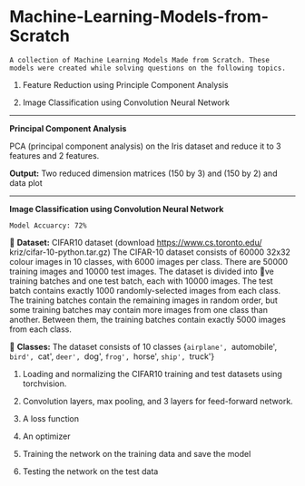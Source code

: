 # Machine-Learning-Models-from-Scratch

```A collection of Machine Learning Models Made from Scratch. These models were created while solving questions on the following topics.```


1. Feature Reduction using Principle Component Analysis

2. Image Classification using Convolution Neural Network
------------------------------------------------------------------------------------------------------

**Principal Component Analysis**


PCA (principal component analysis) on the Iris dataset and reduce it to 3 features and 2
features.

**Output:** Two reduced dimension matrices (150 by 3) and (150 by 2) and data plot

--------------------------------------------------------------------------------------------------------

**Image Classification using Convolution Neural Network**

  ```Model Accuarcy: 72%```


 **Dataset:** CIFAR10 dataset
(download https://www.cs.toronto.edu/ kriz/cifar-10-python.tar.gz)
The CIFAR-10 dataset consists of 60000 32x32 colour images in 10 classes, with 6000 images
per class. There are 50000 training images and 10000 test images.
The dataset is divided into ve training batches and one test batch, each with 10000 images.
The test batch contains exactly 1000 randomly-selected images from each class. The training
batches contain the remaining images in random order, but some training batches may contain
more images from one class than another. Between them, the training batches contain exactly
5000 images from each class.


 **Classes:** The dataset consists of 10 classes {`airplane', `automobile', `bird', `cat', `deer', `dog',
`frog', `horse', `ship', `truck'}

  1. Loading and normalizing the CIFAR10 training and test datasets using torchvision.
  
  2. Convolution layers, max pooling, and 3 layers for feed-forward network.
  
  3. A loss function
  
  4. An optimizer
  
  5. Training the network on the training data and save the model
  
  6. Testing the network on the test data
  
  
